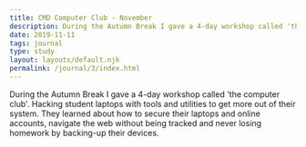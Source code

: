 ```yaml
---
title: CMD Computer Club - November
description: During the Autumn Break I gave a 4-day workshop called 'the computer club'. Hacking student laptops with tools and utilities to get more out of their system. 
date: 2019-11-11
tags: journal
type: study
layout: layouts/default.njk
permalink: /journal/3/index.html
---
```


During the Autumn Break I gave a 4-day workshop called 'the computer club'. Hacking student laptops with tools and utilities to get more out of their system. They learned about how to secure their laptops and online accounts, navigate the web without being tracked and never losing homework by backing-up their devices. 
